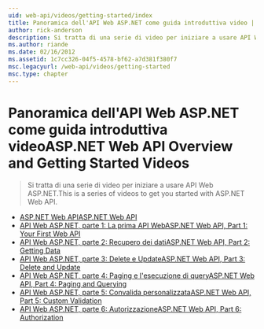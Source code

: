 ```yaml
---
uid: web-api/videos/getting-started/index
title: Panoramica dell'API Web ASP.NET come guida introduttiva video | Microsoft Docs
author: rick-anderson
description: Si tratta di una serie di video per iniziare a usare API Web ASP.NET.
ms.author: riande
ms.date: 02/16/2012
ms.assetid: 1c7cc326-04f5-4578-bf62-a7d381f380f7
msc.legacyurl: /web-api/videos/getting-started
msc.type: chapter
---
```

<a name="aspnet-web-api-overview-and-getting-started-videos"></a><span data-ttu-id="3012b-103">Panoramica dell'API Web ASP.NET come guida introduttiva video</span><span class="sxs-lookup"><span data-stu-id="3012b-103">ASP.NET Web API Overview and Getting Started Videos</span></span>
====================
> <span data-ttu-id="3012b-104">Si tratta di una serie di video per iniziare a usare API Web ASP.NET.</span><span class="sxs-lookup"><span data-stu-id="3012b-104">This is a series of videos to get you started with ASP.NET Web API.</span></span>


- [<span data-ttu-id="3012b-105">ASP.NET Web API</span><span class="sxs-lookup"><span data-stu-id="3012b-105">ASP.NET Web API</span></span>](aspnet-web-api.md)
- [<span data-ttu-id="3012b-106">API Web ASP.NET, parte 1: La prima API Web</span><span class="sxs-lookup"><span data-stu-id="3012b-106">ASP.NET Web API, Part 1: Your First Web API</span></span>](your-first-web-api.md)
- [<span data-ttu-id="3012b-107">API Web ASP.NET, parte 2: Recupero dei dati</span><span class="sxs-lookup"><span data-stu-id="3012b-107">ASP.NET Web API, Part 2: Getting Data</span></span>](getting-data.md)
- [<span data-ttu-id="3012b-108">API Web ASP.NET, parte 3: Delete e Update</span><span class="sxs-lookup"><span data-stu-id="3012b-108">ASP.NET Web API, Part 3: Delete and Update</span></span>](delete-and-update.md)
- [<span data-ttu-id="3012b-109">API Web ASP.NET, parte 4: Paging e l'esecuzione di query</span><span class="sxs-lookup"><span data-stu-id="3012b-109">ASP.NET Web API, Part 4: Paging and Querying</span></span>](paging-and-querying.md)
- [<span data-ttu-id="3012b-110">API Web ASP.NET, parte 5: Convalida personalizzata</span><span class="sxs-lookup"><span data-stu-id="3012b-110">ASP.NET Web API, Part 5: Custom Validation</span></span>](custom-validation.md)
- [<span data-ttu-id="3012b-111">API Web ASP.NET, parte 6: Autorizzazione</span><span class="sxs-lookup"><span data-stu-id="3012b-111">ASP.NET Web API, Part 6: Authorization</span></span>](authorization.md)
